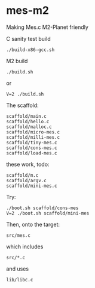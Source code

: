# mes-m2
Making Mes.c M2-Planet friendly

C sanity test build

    ./build-x86-gcc.sh

M2 build

    ./build.sh

or

    V=2 ./build.sh

The scaffold:

    scaffold/main.c
    scaffold/hello.c
    scaffold/malloc.c
    scaffold/micro-mes.c
    scaffold/milli-mes.c
    scaffold/tiny-mes.c
    scaffold/cons-mes.c
    scaffold/load-mes.c

these work, todo:

    scaffold/m.c
    scaffold/argv.c
    scaffold/mini-mes.c

Try:

    ./boot.sh scaffold/cons-mes
    V=2 ./boot.sh scaffold/mini-mes

Then, onto the target:

    src/mes.c

which includes

    src/*.c

and uses

    lib/libc.c
